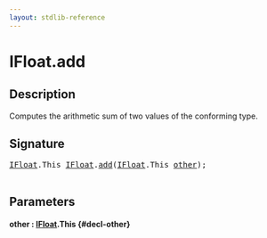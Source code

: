 ```yaml
---
layout: stdlib-reference
---
```


# IFloat\.add

## Description

Computes the arithmetic sum of two values of the conforming type.




## Signature 

<pre>
<a href="/stdlib-reference/interfaces/ifloat-01/index" class="code_type">IFloat</a>.<span class="code_keyword">This</span> <a href="/stdlib-reference/interfaces/ifloat-01/index" class="code_type">IFloat</a>.<a href="/stdlib-reference/interfaces/ifloat-01/add">add</a>(<a href="/stdlib-reference/interfaces/ifloat-01/index" class="code_type">IFloat</a>.<span class="code_keyword">This</span> <a href="/stdlib-reference/interfaces/ifloat-01/add#decl-other" class="code_param">other</a>);

</pre>

## Parameters

#### other  : [IFloat](/stdlib-reference/interfaces/ifloat-01/index)\.This {#decl-other}

